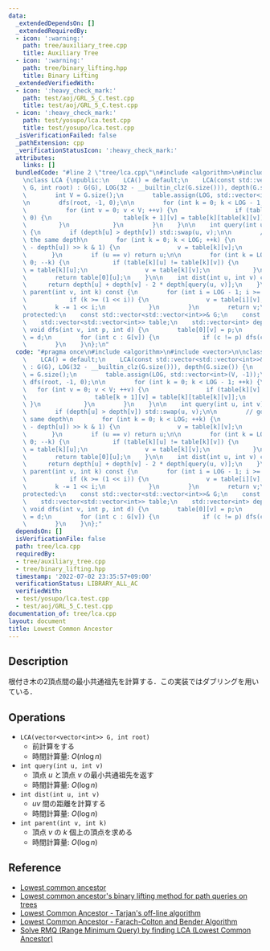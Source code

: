 ```yaml
---
data:
  _extendedDependsOn: []
  _extendedRequiredBy:
  - icon: ':warning:'
    path: tree/auxiliary_tree.cpp
    title: Auxiliary Tree
  - icon: ':warning:'
    path: tree/binary_lifting.hpp
    title: Binary Lifting
  _extendedVerifiedWith:
  - icon: ':heavy_check_mark:'
    path: test/aoj/GRL_5_C.test.cpp
    title: test/aoj/GRL_5_C.test.cpp
  - icon: ':heavy_check_mark:'
    path: test/yosupo/lca.test.cpp
    title: test/yosupo/lca.test.cpp
  _isVerificationFailed: false
  _pathExtension: cpp
  _verificationStatusIcon: ':heavy_check_mark:'
  attributes:
    links: []
  bundledCode: "#line 2 \"tree/lca.cpp\"\n#include <algorithm>\n#include <vector>\n\
    \nclass LCA {\npublic:\n    LCA() = default;\n    LCA(const std::vector<std::vector<int>>&\
    \ G, int root) : G(G), LOG(32 - __builtin_clz(G.size())), depth(G.size()) {\n\
    \        int V = G.size();\n        table.assign(LOG, std::vector<int>(V, -1));\n\
    \n        dfs(root, -1, 0);\n\n        for (int k = 0; k < LOG - 1; ++k) {\n \
    \           for (int v = 0; v < V; ++v) {\n                if (table[k][v] >=\
    \ 0) {\n                    table[k + 1][v] = table[k][table[k][v]];\n       \
    \         }\n            }\n        }\n    }\n\n    int query(int u, int v) const\
    \ {\n        if (depth[u] > depth[v]) std::swap(u, v);\n\n        // go up to\
    \ the same depth\n        for (int k = 0; k < LOG; ++k) {\n            if ((depth[v]\
    \ - depth[u]) >> k & 1) {\n                v = table[k][v];\n            }\n \
    \       }\n        if (u == v) return u;\n\n        for (int k = LOG - 1; k >=\
    \ 0; --k) {\n            if (table[k][u] != table[k][v]) {\n                u\
    \ = table[k][u];\n                v = table[k][v];\n            }\n        }\n\
    \        return table[0][u];\n    }\n\n    int dist(int u, int v) const {\n  \
    \      return depth[u] + depth[v] - 2 * depth[query(u, v)];\n    }\n\n    int\
    \ parent(int v, int k) const {\n        for (int i = LOG - 1; i >= 0; --i) {\n\
    \            if (k >= (1 << i)) {\n                v = table[i][v];\n        \
    \        k -= 1 << i;\n            }\n        }\n        return v;\n    }\n\n\
    protected:\n    const std::vector<std::vector<int>>& G;\n    const int LOG;\n\
    \    std::vector<std::vector<int>> table;\n    std::vector<int> depth;\n\n   \
    \ void dfs(int v, int p, int d) {\n        table[0][v] = p;\n        depth[v]\
    \ = d;\n        for (int c : G[v]) {\n            if (c != p) dfs(c, v, d + 1);\n\
    \        }\n    }\n};\n"
  code: "#pragma once\n#include <algorithm>\n#include <vector>\n\nclass LCA {\npublic:\n\
    \    LCA() = default;\n    LCA(const std::vector<std::vector<int>>& G, int root)\
    \ : G(G), LOG(32 - __builtin_clz(G.size())), depth(G.size()) {\n        int V\
    \ = G.size();\n        table.assign(LOG, std::vector<int>(V, -1));\n\n       \
    \ dfs(root, -1, 0);\n\n        for (int k = 0; k < LOG - 1; ++k) {\n         \
    \   for (int v = 0; v < V; ++v) {\n                if (table[k][v] >= 0) {\n \
    \                   table[k + 1][v] = table[k][table[k][v]];\n               \
    \ }\n            }\n        }\n    }\n\n    int query(int u, int v) const {\n\
    \        if (depth[u] > depth[v]) std::swap(u, v);\n\n        // go up to the\
    \ same depth\n        for (int k = 0; k < LOG; ++k) {\n            if ((depth[v]\
    \ - depth[u]) >> k & 1) {\n                v = table[k][v];\n            }\n \
    \       }\n        if (u == v) return u;\n\n        for (int k = LOG - 1; k >=\
    \ 0; --k) {\n            if (table[k][u] != table[k][v]) {\n                u\
    \ = table[k][u];\n                v = table[k][v];\n            }\n        }\n\
    \        return table[0][u];\n    }\n\n    int dist(int u, int v) const {\n  \
    \      return depth[u] + depth[v] - 2 * depth[query(u, v)];\n    }\n\n    int\
    \ parent(int v, int k) const {\n        for (int i = LOG - 1; i >= 0; --i) {\n\
    \            if (k >= (1 << i)) {\n                v = table[i][v];\n        \
    \        k -= 1 << i;\n            }\n        }\n        return v;\n    }\n\n\
    protected:\n    const std::vector<std::vector<int>>& G;\n    const int LOG;\n\
    \    std::vector<std::vector<int>> table;\n    std::vector<int> depth;\n\n   \
    \ void dfs(int v, int p, int d) {\n        table[0][v] = p;\n        depth[v]\
    \ = d;\n        for (int c : G[v]) {\n            if (c != p) dfs(c, v, d + 1);\n\
    \        }\n    }\n};"
  dependsOn: []
  isVerificationFile: false
  path: tree/lca.cpp
  requiredBy:
  - tree/auxiliary_tree.cpp
  - tree/binary_lifting.hpp
  timestamp: '2022-07-02 23:35:57+09:00'
  verificationStatus: LIBRARY_ALL_AC
  verifiedWith:
  - test/yosupo/lca.test.cpp
  - test/aoj/GRL_5_C.test.cpp
documentation_of: tree/lca.cpp
layout: document
title: Lowest Common Ancestor
---
```


## Description

根付き木の2頂点間の最小共通祖先を計算する．この実装ではダブリングを用いている．

## Operations

- `LCA(vector<vector<int>> G, int root)`
    - 前計算をする
    - 時間計算量: $O(n\log n)$
- `int query(int u, int v)`
    - 頂点 $u$ と頂点 $v$ の最小共通祖先を返す
    - 時間計算量: $O(\log n)$
- `int dist(int u, int v)`
    - $uv$ 間の距離を計算する
    - 時間計算量: $O(\log n)$
- `int parent(int v, int k)`
    - 頂点 $v$ の $k$ 個上の頂点を求める
    - 時間計算量: $O(\log n)$

## Reference

- [Lowest common ancestor](https://en.wikipedia.org/wiki/Lowest_common_ancestor)
- [Lowest common ancestor's binary lifting method for path queries on trees](https://codeforces.com/blog/entry/22325)
- [Lowest Common Ancestor - Tarjan's off-line algorithm](https://cp-algorithms.com/graph/lca_tarjan.html)
- [Lowest Common Ancestor - Farach-Colton and Bender Algorithm](https://cp-algorithms.com/graph/lca_farachcoltonbender.html)
- [Solve RMQ (Range Minimum Query) by finding LCA (Lowest Common Ancestor)](https://cp-algorithms.com/graph/rmq_linear.html)
